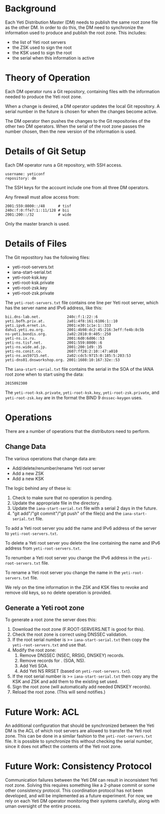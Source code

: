 Background
==========
Each Yeti Distribution Master (DM) needs to publish the same root zone
file as the other DM. In order to do this, the DM need to synchronize
the information used to produce and publish the root zone. This
includes:

* the list of Yeti root servers
* the ZSK used to sign the root
* the KSK used to sign the root
* the serial when this information is active


Theory of Operation
===================
Each DM operator runs a Git repository, containing files with the
information needed to produce the Yeti root zone.

When a change is desired, a DM operator updates the local Git
repository. A serial number in the future is chosen for when the
changes become active.

The DM operator then pushes the changes to the Git repositories of the
other two DM operators. When the serial of the root zone passes the
number chosen, then the new version of the information is used.


Details of Git Setup
====================
Each DM operator runs a Git repository, with SSH access.

    username: yeticonf
    repository: dm

The SSH keys for the account include one from all three DM operators.

Any firewall must allow access from:


    2001:559:8000::/48      # tisf
    240c:f:0:ffe7:1::11/128 # bii
    2001:200::/32           # wide

Only the master branch is used.


Details of Files
================
The Git repostitory has the following files:

* yeti-root-servers.txt
* iana-start-serial.txt
* yeti-root-ksk.key
* yeti-root-ksk.private
* yeti-root-zsk.key
* yeti-root-zsk.private

The `yeti-root-servers.txt` file contains one line per Yeti root
server, which has the server name and IPv6 address, like this:

    bii.dns-lab.net.            240c:f:1:22::6
    yeti.bofh.priv.at.          2a01:4f8:161:6106:1::10
    yeti.ipv6.ernet.in.         2001:e30:1c1e:1::333
    dahu1.yeti.eu.org.          2001:4b98:dc2:45:216:3eff:fe4b:8c5b
    ns-yeti.bondis.org.         2a02:2810:0:405::250
    yeti-ns.ix.ru.              2001:6d0:6d06::53
    yeti-ns.tisf.net.           2001:559:8000::6
    yeti-ns.wide.ad.jp.         2001:200:1d9::35
    yeti-ns.conit.co.           2607:ff28:2:10::47:a010
    yeti-ns.as59715.net.        2a02:cdc5:9715:0:185:5:203:53
    yeti-dns01.dnsworkshop.org. 2001:1608:10:167:32e::53

The `iana-start-serial.txt` file contains the serial in the SOA of the
IANA root zone when to start using the data:

    2015092300

The `yeti-root-ksk.private`, `yeti-root-ksk.key`,
`yeti-root-zsk.private`, and `yeti-root-zsk.key` are in the format the
BIND 9 `dnssec-keygen` uses.


Operations
==========
There are a number of operations that the distributors need to
perform.

Change Data
-----------
The various operations that change data are:

* Add/delete/renumber/rename Yeti root server
* Add a new ZSK
* Add a new KSK

The logic behind any of these is:

1. Check to make sure that no operation is pending.
2. Update the appropriate file in the directory.
3. Update the `iana-start-serial.txt` file with a serial 2 days in the
   future.
3. "git add"/"git commit"/"git push" of the file(s) and the
   `iana-start-serial.txt` file.

To add a Yeti root server you add the name and IPv6 address of the
server to `yeti-root-servers.txt`.

To delete a Yeti root server you delete the line containing the name
and IPv6 address from `yeti-root-servers.txt`.

To renumber a Yeti root server you change the IPv6 address in the
`yeti-root-servers.txt` file.

To rename a Yeti root server you change the name in the
`yeti-root-servers.txt` file.

We rely on the time information in the ZSK and KSK files to revoke and
remove old keys, so no delete operation is provided.

Generate a Yeti root zone
-------------------------
To generate a root zone the server does this:

1. Download the root zone (F.ROOT-SERVERS.NET is good for this).
2. Check the root zone is correct using DNSSEC validation.
3. If the root serial number is >= `iana-start-serial.txt` then copy
   the `yeti-root-servers.txt` and use that.
4. Modify the root zone:
    1. Remove DNSSEC (NSEC, RRSIG, DNSKEY) records.
    2. Remove records for . (SOA, NS).
    3. Add Yeti SOA.
    4. Add Yeti NS RRSET (based on `yeti-root-servers.txt`).
5. If the root serial number is >= `iana-start-serial.txt` then copy
   any the KSK and ZSK and add them to the existing set used.
6. Sign the root zone (will automatically add needed DNSKEY records).
7. Reload the root zone. (This will send notifies.)


Future Work: ACL
================
An additional configuration that should be synchronized between the
Yeti DM is the ACL of which root servers are allowed to transfer the
Yeti root zone. This can be done in a similar fashion to the
`yeti-root-servers.txt` file. It is possible to synchronize this
without checking the serial number, since it does not affect the
contents of the Yeti root zone.


Future Work: Consistency Protocol
=================================
Communication failures between the Yeti DM can result in inconsistent
Yeti root zone. Solving this requires something like a 2-phase commit
or some other consistency protocol. This coordination protocol has not
been developed, and will be implemented as a future experiment. For
now, we rely on each Yeti DM operator monitoring their systems
carefully, along with uman oversight of the entire process.
